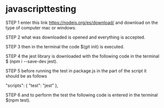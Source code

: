 # javascripttesting

STEP 1 
enter this link https://nodejs.org/es/download/ and download on the type of computer mac or windows.

STEP 2 
what was downloaded is opened and everything is accepted.

STEP 3 
then in the terminal the code $(git init) is executed.

STEP 4 
the jest library is downloaded with the following code in the terminal $ (npm i --save-dev jest).

STEP 5 
before running the test in package.js in the part of the script it should be as follows

"scripts": {
    "test": "jest"
  },

STEP 6
and to perform the test the following code is entered in the terminal $(npm test).